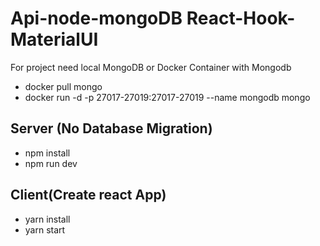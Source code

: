 # Api-node-mongoDB React-Hook-MaterialUI

For project need local MongoDB or Docker Container with Mongodb

- docker pull mongo
- docker run -d -p 27017-27019:27017-27019 --name mongodb mongo

## Server (No Database Migration)

- npm install
- npm run dev

## Client(Create react App)

- yarn install
- yarn start
